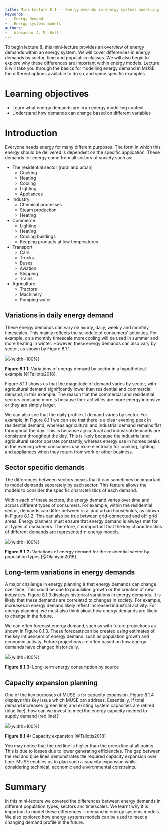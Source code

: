 ```yaml
---
title: Mini-Lecture 8.1 -- Energy demands in energy systems modelling
keywords:
-   Energy demand
-   Energy systems models
authors:
-   Alexander J. M. Kell
---
```


To begin lecture 8, this mini-lecture provides an overview of energy demands within an energy system. We will cover differences in energy demands by sector, time and population classes. We will also begin to explore why these differences are important within energy models. Lecture 8 will take you through the basics for modelling energy demand in MUSE, the different options available to do so, and some specific examples

# Learning objectives

- Learn what energy demands are in an energy modelling context
- Understand how demands can change based on different variables

# Introduction

Everyone needs energy for many different purposes. The form in which this energy should be delivered is dependent on the specific application. These demands for energy come from all sectors of society such as:

- The residential sector (rural and urban)
  - Cooking
  - Heating
  - Cooling
  - Lighting
  - Appliances
- Industry
  - Chemical processes
  - Steam production
  - Heating
- Commerce
  - Lighting
  - Heating
  - Cooling buildings
  - Keeping products at low temperatures
- Transport
  - Cars
  - Trucks
  - Buses
  - Aviation
  - Shipping
  - Trains
- Agriculture
  - Tractors
  - Machinery
  - Pumping water

## Variations in daily energy demand

These energy demands can vary on hourly, daily, weekly and monthly timescales. This mainly reflects the schedule of consumers' activities. For example, on a monthly timescale more cooling will be used in summer and more heating in winter. However, these energy demands can also vary by sector, as shown by Figure 8.1.1.

![](assets/Figure_8.1.1.png){width=100%}

**Figure 8.1.1:** Variations of energy demand by sector in a hypothetical example [@Taliotis2018].

Figure 8.1.1 shows us that the magnitude of demand varies by sector, with agricultural demand significantly lower than residential and commercial demand, in this example. The reason that the commercial and residential sectors consume more is because their activities are more energy intensive or they are simply larger.

We can also see that the daily profile of demand varies by sector. For example, in Figure 8.1.1 we can see that there is a clear evening peak in residential demand, whereas agricultural and industrial demand remains flat throughout the day. This is because agricultural and industrial demands are consistent throughout the day. This is likely because the industrial and agricultural sector operate constantly, whereas energy use in homes peaks in the evening when consumers use more electricity for cooking, lighting and appliances when they return from work or other business.

## Sector specific demands

The differences between sectors means that it can sometimes be important to model demands separately by each sector. This feature allows the models to consider the specific characteristics of each demand.

Within each of these sectors, the energy demand varies over time and across different types of consumers. For example, within the residential sector, demands can differ between rural and urban households, as shown in Figure 8.1.2. This can also be true between grid-connected and off-grid areas. Energy planners must ensure that energy demand is always met for all types of consumers. Therefore, it is important that the key characteristics of different demands are represented in energy models.

![](assets/Figure_8.1.2.png){width=100%}

**Figure 8.1.2:** Variations of energy demand for the residential sector by population types [@Olaniyan2018]

## Long-term variations in energy demands

A major challenge in energy planning is that energy demands can change over time. This could be due to population growth or the creation of new industries. Figure 8.1.3 displays historical variations in energy demands. It is likely that these demands are correlated to changes in society. For example, increases in energy demand likely reflect increased industrial activity. For energy planning, we must also think about how energy demands are likely to change in the future.

We can often forecast energy demand, such as with future projections  as shown in Figure 8.1.3. These forecasts can be created using estimates of the key influencers of energy demand, such as population growth and economic activity. Future projections are often based on how energy demands have changed historically.

![](assets/Figure_8.1.3.png){width=100%}

**Figure 8.1.3:** Long-term energy consumption by source

## Capacity expansion planning

One of the key purposes of MUSE is for capacity expansion. Figure 8.1.4 displays this key issue which MUSE can address. Essentially, if total demand increases (green line) and existing system capacities are retired (blue line), how can we invest to meet the energy capacity needed to supply demand (red line)?

![](assets/Figure_8.1.4.png){width=100%}

**Figure 8.1.4:** Capacity expansion [@Taliotis2018]

You may notice that the red line is higher than the green line at all points. This is due to losses due to lower generating efficiencies. The gap between the red and blue lines demonstrates the required capacity expansion over time. MUSE enables us to plan such a capacity expansion whilst considering technical, economic and environmental constraints.

# Summary

In this mini-lecture we covered the differences between energy demands in different population types, sectors and timescales. We learnt why it is important to model these differences in demand in energy systems models. We also explored how energy systems models can be used to meet a changing demand profile in the future.
